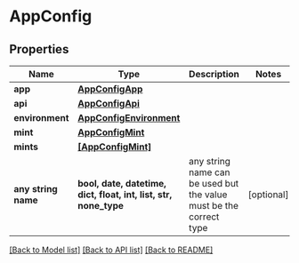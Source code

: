 # AppConfig


## Properties
Name | Type | Description | Notes
------------ | ------------- | ------------- | -------------
**app** | [**AppConfigApp**](AppConfigApp.md) |  | 
**api** | [**AppConfigApi**](AppConfigApi.md) |  | 
**environment** | [**AppConfigEnvironment**](AppConfigEnvironment.md) |  | 
**mint** | [**AppConfigMint**](AppConfigMint.md) |  | 
**mints** | [**[AppConfigMint]**](AppConfigMint.md) |  | 
**any string name** | **bool, date, datetime, dict, float, int, list, str, none_type** | any string name can be used but the value must be the correct type | [optional]

[[Back to Model list]](../README.md#documentation-for-models) [[Back to API list]](../README.md#documentation-for-api-endpoints) [[Back to README]](../README.md)



